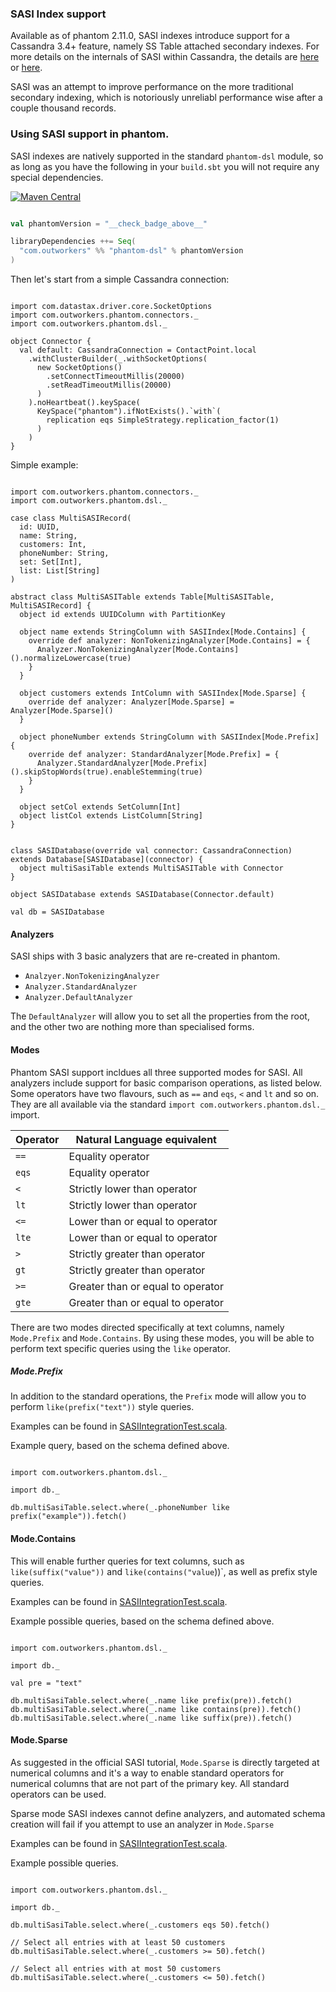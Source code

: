### SASI Index support

Available as of phantom 2.11.0, SASI indexes introduce support for a Cassandra 3.4+ feature, namely SS Table attached
secondary indexes. For more details on the internals of SASI within Cassandra, the details are [here](http://www.doanduyhai.com/blog/?p=2058)
or [here](http://batey.info/cassandra-sasi.html).

SASI was an attempt to improve performance on the more traditional secondary indexing, which is notoriously unreliabl
performance wise after a couple thousand records.


### Using SASI support in phantom.

SASI indexes are natively supported in the standard `phantom-dsl` module, so as long as you have the following in your 
`build.sbt` you will not require any special dependencies.

[![Maven Central](https://maven-badges.herokuapp.com/maven-central/com.outworkers/phantom-dsl_2.11/badge.svg)](https://maven-badges.herokuapp.com/maven-central/com.outworkers/phantom-dsl_2.11)

```scala

val phantomVersion = "__check_badge_above__"

libraryDependencies ++= Seq(
  "com.outworkers" %% "phantom-dsl" % phantomVersion
)
```

Then let's start from a simple Cassandra connection:

```tut:silent

import com.datastax.driver.core.SocketOptions
import com.outworkers.phantom.connectors._
import com.outworkers.phantom.dsl._

object Connector {
  val default: CassandraConnection = ContactPoint.local
    .withClusterBuilder(_.withSocketOptions(
      new SocketOptions()
        .setConnectTimeoutMillis(20000)
        .setReadTimeoutMillis(20000)
      )
    ).noHeartbeat().keySpace(
      KeySpace("phantom").ifNotExists().`with`(
        replication eqs SimpleStrategy.replication_factor(1)
      )
    )
}
```

Simple example:

```tut:silent

import com.outworkers.phantom.connectors._
import com.outworkers.phantom.dsl._

case class MultiSASIRecord(
  id: UUID,
  name: String,
  customers: Int,
  phoneNumber: String,
  set: Set[Int],
  list: List[String]
)

abstract class MultiSASITable extends Table[MultiSASITable, MultiSASIRecord] {
  object id extends UUIDColumn with PartitionKey

  object name extends StringColumn with SASIIndex[Mode.Contains] {
    override def analyzer: NonTokenizingAnalyzer[Mode.Contains] = {
      Analyzer.NonTokenizingAnalyzer[Mode.Contains]().normalizeLowercase(true)
    }
  }

  object customers extends IntColumn with SASIIndex[Mode.Sparse] {
    override def analyzer: Analyzer[Mode.Sparse] = Analyzer[Mode.Sparse]()
  }

  object phoneNumber extends StringColumn with SASIIndex[Mode.Prefix] {
    override def analyzer: StandardAnalyzer[Mode.Prefix] = {
      Analyzer.StandardAnalyzer[Mode.Prefix]().skipStopWords(true).enableStemming(true)
    }
  }

  object setCol extends SetColumn[Int]
  object listCol extends ListColumn[String]
}


class SASIDatabase(override val connector: CassandraConnection) extends Database[SASIDatabase](connector) {
  object multiSasiTable extends MultiSASITable with Connector
}

object SASIDatabase extends SASIDatabase(Connector.default)

val db = SASIDatabase

```


#### Analyzers

SASI ships with 3 basic analyzers that are re-created in phantom.

- `Analzyer.NonTokenizingAnalyzer`
- `Analyzer.StandardAnalyzer`
- `Analyzer.DefaultAnalyzer`

The `DefaultAnalyzer` will allow you to set all the properties from the root, and the other two are nothing more
than specialised forms.


#### Modes

Phantom SASI support incldues all three supported modes for SASI. All analyzers include support for basic comparison
 operations, as listed below. Some operators have two flavours, such as `==` and `eqs`, `<` and `lt` and so on. They
 are all available via the standard `import com.outworkers.phantom.dsl._` import.
 
  
| Operator | Natural Language equivalent            |
| -------- | -------------------------------------- |
| `==`     | Equality operator                      |
| `eqs`    | Equality operator                      |
| `<`      | Strictly lower than operator           |
| `lt`     | Strictly lower than operator           |
| `<=`     | Lower than or equal to operator        |
| `lte`    | Lower than or equal to operator        |
| `>`      | Strictly greater than operator         |
| `gt`     | Strictly greater than operator         |
| `>=`     | Greater than or equal to operator      |
| `gte`    | Greater than or equal to operator      |   
  
  
There are two modes directed specifically at text columns, namely `Mode.Prefix` and `Mode.Contains`. By using
  these modes, you will be able to perform text specific queries using the `like` operator. 
  
##### Mode.Prefix

In addition to the standard operations, the `Prefix` mode will allow you to perform `like(prefix("text"))` style
 queries.
 
Examples can be found in [SASIIntegrationTest.scala](/phantom-dsl/src/test/scala/com/outworkers/phantom/builder/query/sasi/SASIIntegrationTest.scala).
 
Example query, based on the schema defined above.

```tut:silent

import com.outworkers.phantom.dsl._

import db._

db.multiSasiTable.select.where(_.phoneNumber like prefix("example")).fetch()
```
  
#### Mode.Contains
  
This will enable further queries for text columns, such as `like(suffix("value"))` and `like(contains("value`))`, as well
as prefix style queries.

Examples can be found in [SASIIntegrationTest.scala](/phantom-dsl/src/test/scala/com/outworkers/phantom/builder/query/sasi/SASIIntegrationTest.scala).

Example possible queries, based on the schema defined above.

```tut:silent

import com.outworkers.phantom.dsl._

import db._

val pre = "text"

db.multiSasiTable.select.where(_.name like prefix(pre)).fetch()
db.multiSasiTable.select.where(_.name like contains(pre)).fetch()
db.multiSasiTable.select.where(_.name like suffix(pre)).fetch()
```

#### Mode.Sparse

As suggested in the official SASI tutorial, `Mode.Sparse` is directly targeted at numerical columns and it's a way
to enable standard operators for numerical columns that are not part of the primary key. All standard operators can be used.

Sparse mode SASI indexes cannot define analyzers, and automated schema creation will fail if you attempt to use an analyzer
in `Mode.Sparse`

Examples can be found in [SASIIntegrationTest.scala](/phantom-dsl/src/test/scala/com/outworkers/phantom/builder/query/sasi/SASIIntegrationTest.scala).

Example possible queries.

```tut:silent

import com.outworkers.phantom.dsl._

import db._

db.multiSasiTable.select.where(_.customers eqs 50).fetch()

// Select all entries with at least 50 customers
db.multiSasiTable.select.where(_.customers >= 50).fetch()

// Select all entries with at most 50 customers
db.multiSasiTable.select.where(_.customers <= 50).fetch()

```

